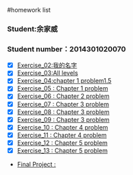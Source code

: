 #homework list
### Student:余家威 
### Student number：2014301020070
* [x] [Exercise_02:我的名字](https://github.com/jigga301/compuational_physics_N2014301020070/blob/master/exercise2%20my%20name.md)<br>
* [x] [Exercise_03:All levels](https://github.com/jigga301/compuational_physics_N2014301020070/blob/master/exercise%203.md)<br>
* [x] [Exercise_04:chapter 1 problem1.5](https://github.com/jigga301/compuational_physics_N2014301020070/blob/master/exersice4/ex4.md)<br>
* [x] [Exercise_05 : Chapter 1 problem](https://github.com/jigga301/compuational_physics_N2014301020070/blob/master/EX5/EX5.md)<br>
* [x] [Exercise_06 : Chapter 2 problem ](https://github.com/jigga301/compuational_physics_N2014301020070/blob/master/EX6/EX6.md)<br>
* [x] [Exercise_07 : Chapter 3 problem ](https://www.zybuluo.com/jigga12345/note/550227)<br>
* [x] [Exercise_08 : Chapter 3 problem ](https://www.zybuluo.com/jigga12345/note/566062)<br>
* [x] [Exercise_09 : Chapter 3 problem ](https://www.zybuluo.com/jigga12345/note/572716)<br>
* [x] [Exercise_10 : Chapter 4 problem ](https://www.zybuluo.com/jigga12345/note/580639)<br>
* [x] [Exercise_11 : Chapter 4 problem ](https://www.zybuluo.com/jigga12345/note/589426)<br>
* [x] [Exercise_12 : Chapter 5 problem ](https://www.zybuluo.com/jigga12345/note/596978)<br>
* [x] [Exercise_13 : Chapter 5 problem ](https://www.zybuluo.com/jigga12345/note/604791)<br>
* [Final Project : ](https://www.zybuluo.com/jigga12345/note/616469)<br>
